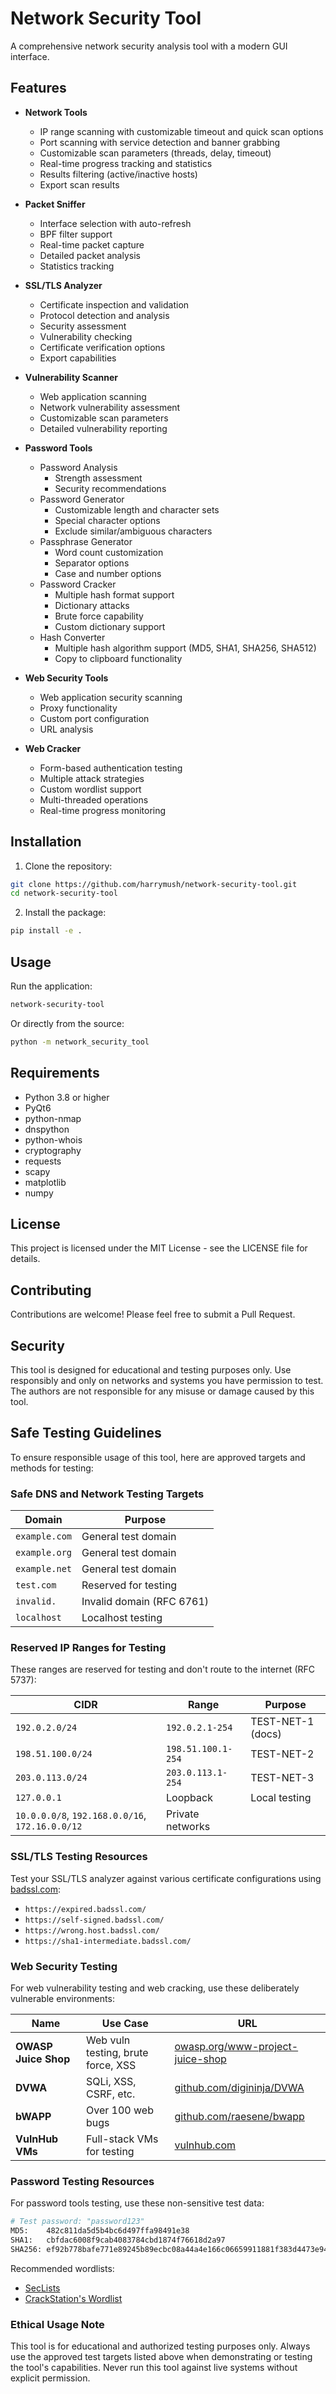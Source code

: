 # Network Security Tool

A comprehensive network security analysis tool with a modern GUI interface.

## Features

- **Network Tools**
  - IP range scanning with customizable timeout and quick scan options
  - Port scanning with service detection and banner grabbing
  - Customizable scan parameters (threads, delay, timeout)
  - Real-time progress tracking and statistics
  - Results filtering (active/inactive hosts)
  - Export scan results

- **Packet Sniffer**
  - Interface selection with auto-refresh
  - BPF filter support
  - Real-time packet capture
  - Detailed packet analysis
  - Statistics tracking

- **SSL/TLS Analyzer**
  - Certificate inspection and validation
  - Protocol detection and analysis
  - Security assessment
  - Vulnerability checking
  - Certificate verification options
  - Export capabilities

- **Vulnerability Scanner**
  - Web application scanning
  - Network vulnerability assessment
  - Customizable scan parameters
  - Detailed vulnerability reporting

- **Password Tools**
  - Password Analysis
    - Strength assessment
    - Security recommendations
  - Password Generator
    - Customizable length and character sets
    - Special character options
    - Exclude similar/ambiguous characters
  - Passphrase Generator
    - Word count customization
    - Separator options
    - Case and number options
  - Password Cracker
    - Multiple hash format support
    - Dictionary attacks
    - Brute force capability
    - Custom dictionary support
  - Hash Converter
    - Multiple hash algorithm support (MD5, SHA1, SHA256, SHA512)
    - Copy to clipboard functionality

- **Web Security Tools**
  - Web application security scanning
  - Proxy functionality
  - Custom port configuration
  - URL analysis

- **Web Cracker**
  - Form-based authentication testing
  - Multiple attack strategies
  - Custom wordlist support
  - Multi-threaded operations
  - Real-time progress monitoring

## Installation

1. Clone the repository:
```bash
git clone https://github.com/harrymush/network-security-tool.git
cd network-security-tool
```

2. Install the package:
```bash
pip install -e .
```

## Usage

Run the application:
```bash
network-security-tool
```

Or directly from the source:
```bash
python -m network_security_tool
```

## Requirements

- Python 3.8 or higher
- PyQt6
- python-nmap
- dnspython
- python-whois
- cryptography
- requests
- scapy
- matplotlib
- numpy

## License

This project is licensed under the MIT License - see the LICENSE file for details.

## Contributing

Contributions are welcome! Please feel free to submit a Pull Request.

## Security

This tool is designed for educational and testing purposes only. Use responsibly and only on networks and systems you have permission to test. The authors are not responsible for any misuse or damage caused by this tool.

## Safe Testing Guidelines

To ensure responsible usage of this tool, here are approved targets and methods for testing:

### Safe DNS and Network Testing Targets

| Domain             | Purpose                         |
|--------------------|----------------------------------|
| `example.com`      | General test domain             |
| `example.org`      | General test domain             |
| `example.net`      | General test domain             |
| `test.com`         | Reserved for testing            |
| `invalid.`         | Invalid domain (RFC 6761)       |
| `localhost`        | Localhost testing               |

### Reserved IP Ranges for Testing

These ranges are reserved for testing and don't route to the internet (RFC 5737):

| CIDR               | Range            | Purpose             |
|--------------------|------------------|----------------------|
| `192.0.2.0/24`     | `192.0.2.1-254`  | TEST-NET-1 (docs)    |
| `198.51.100.0/24`  | `198.51.100.1-254` | TEST-NET-2         |
| `203.0.113.0/24`   | `203.0.113.1-254` | TEST-NET-3         |
| `127.0.0.1`        | Loopback         | Local testing       |
| `10.0.0.0/8`, `192.168.0.0/16`, `172.16.0.0/12` | Private networks |

### SSL/TLS Testing Resources

Test your SSL/TLS analyzer against various certificate configurations using [badssl.com](https://badssl.com/):

- `https://expired.badssl.com/`
- `https://self-signed.badssl.com/`
- `https://wrong.host.badssl.com/`
- `https://sha1-intermediate.badssl.com/`

### Web Security Testing

For web vulnerability testing and web cracking, use these deliberately vulnerable environments:

| Name                         | Use Case                              | URL |
|------------------------------|----------------------------------------|-----|
| **OWASP Juice Shop**         | Web vuln testing, brute force, XSS    | [owasp.org/www-project-juice-shop](https://owasp.org/www-project-juice-shop/) |
| **DVWA**                     | SQLi, XSS, CSRF, etc.                 | [github.com/digininja/DVWA](https://github.com/digininja/DVWA) |
| **bWAPP**                    | Over 100 web bugs                     | [github.com/raesene/bwapp](https://github.com/raesene/bwapp) |
| **VulnHub VMs**              | Full-stack VMs for testing            | [vulnhub.com](https://vulnhub.com) |

### Password Testing Resources

For password tools testing, use these non-sensitive test data:

```bash
# Test password: "password123"
MD5:    482c811da5d5b4bc6d497ffa98491e38  
SHA1:   cbfdac6008f9cab4083784cbd1874f76618d2a97  
SHA256: ef92b778bafe771e89245b89ecbc08a44a4e166c06659911881f383d4473e94f
```

Recommended wordlists:
- [SecLists](https://github.com/danielmiessler/SecLists)
- [CrackStation's Wordlist](https://crackstation.net/crackstation-wordlist-password-cracking-dictionary.htm)

### Ethical Usage Note

This tool is for educational and authorized testing purposes only. Always use the approved test targets listed above when demonstrating or testing the tool's capabilities. Never run this tool against live systems without explicit permission.

